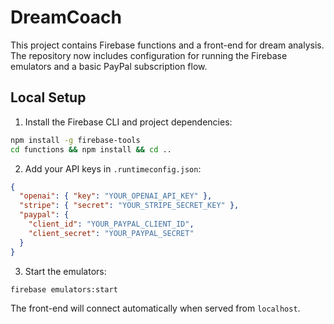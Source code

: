 # DreamCoach

This project contains Firebase functions and a front-end for dream analysis. The repository now includes configuration for running the Firebase emulators and a basic PayPal subscription flow.

## Local Setup

1. Install the Firebase CLI and project dependencies:

```bash
npm install -g firebase-tools
cd functions && npm install && cd ..
```

2. Add your API keys in `.runtimeconfig.json`:

```json
{
  "openai": { "key": "YOUR_OPENAI_API_KEY" },
  "stripe": { "secret": "YOUR_STRIPE_SECRET_KEY" },
  "paypal": {
    "client_id": "YOUR_PAYPAL_CLIENT_ID",
    "client_secret": "YOUR_PAYPAL_SECRET"
  }
}
```

3. Start the emulators:

```bash
firebase emulators:start
```

The front-end will connect automatically when served from `localhost`.
